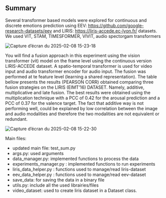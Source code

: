 ## Summary

Several transformer based models were explored for continuous and discrete emotions prediction using EEV: https://github.com/google-research-datasets/eev and LIRIS: https://liris-accede.ec-lyon.fr/ datasets. 
We used VIT, STAM, TIMESFORMER, VIVIT, audio spectorgam transformers


![Capture d’écran du 2025-02-08 15-23-18](https://github.com/user-attachments/assets/648926c6-f0ee-4c81-8a38-f929d842ae23)


You will find a fusion approach in this experiment using the vision transformer (vit) model on the frame level using the continuous version LIRIS-ACCEDE dataset. A spatio-temporal transformer is used for video input and audio transformer encoder for audio input. The fusion was performed at te feature level (learning a shared representation). The table bellow presents the results (PEARSON CORR) obtained comparing three fusion strategies on the LIRIS (EIMT’16) DATASET. Namely, additive, multiplicative and late fusion. The best results were obtained using the multiplication technique with a PCC of 0.42 for the arousal prediction and a PCC of 0.37 for the valence target. The fact that additive way is not performing well, could be explained by low correlation between the image and audio modalities and therefore the two modalities are not equivalent or redundant.




![Capture d’écran du 2025-02-08 15-22-30](https://github.com/user-attachments/assets/e78250cb-6de7-4f9d-ad72-62cf7964c066)



Main files:

- updated main file: test_sum.py
- args.py: used arguments
- data_manager.py: implemented functions to process the data
- experiments_manager.py : implemented functions to run experiments
- liris_data_helper.py : functions used to manage/read liris-dataset
- eev_data_helper.py : functions used to manage/read eev-dataset
- save_data: for saving the data in a binary file
- utils.py: include all the used librairies/files
- video_dataset: used to create liris dataset in a Dataset class.
